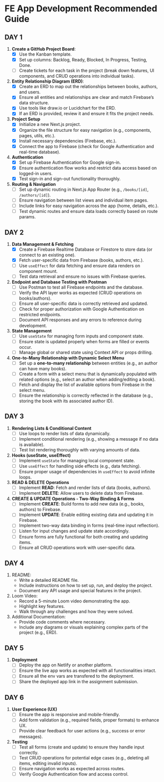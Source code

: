 # **FE App Development Recommended Guide**

## DAY 1

1. **Create a GitHub Project Board**: 
    - [X] Use the Kanban template.
    - [X] Set up columns: Backlog, Ready, Blocked, In Progress, Testing, Done.
    - [ ] Create tickets for each task in the project (break down features, UI components, and CRUD operations into individual tasks).

1. **Entity Relationship Diagram (ERD)**:
    - [X] Create an ERD to map out the relationships between books, authors, and users.
    - [X] Ensure all entities and relationships are clear and match Firebase’s data structure.
    - [X] Use tools like draw.io or Lucidchart for the ERD.
    - [X] If an ERD is provided, review it and ensure it fits the project needs.

1. **Project Setup**
    - [X] Initialize a new Next.js project.
    - [X] Organize the file structure for easy navigation (e.g., components, pages, utils, etc.).
    - [X] Install necessary dependencies (Firebase, etc.).
    - [X] Connect the app to Firebase (check for Google Authentication and real-time database).

1. **Authentication**
    - [X] Set up Firebase Authentication for Google sign-in.
    - [X] Ensure authentication flow works and restrict data access based on logged-in users.
    - [X] Test sign-in and sign-out functionality thoroughly.

1. **Routing & Navigation**
    - [ ] Set up dynamic routing in Next.js App Router (e.g., `/books/[id]`, `/authors/[id]`).
    - [ ] Ensure navigation between list views and individual item pages.
    - [ ] Include links for easy navigation across the app (home, details, etc.).
    - [ ] Test dynamic routes and ensure data loads correctly based on route params.

## DAY 2

1. **Data Management & Fetching**
    - [X] Create a Firebase Realtime Database or Firestore to store data (or connect to an existing one).
    - [X] Fetch user-specific data from Firebase (books, authors, etc.).
    - [ ] Use `useEffect` for data fetching and ensure data renders on component mount.
    - [ ] Test data retrieval and ensure no issues with Firebase queries.

1. **Endpoint and Database Testing with Postman**
    - [ ] Use Postman to test all Firebase endpoints and the database.
    - [ ] Verify the API layer works as expected (CRUD operations on books/authors).
    - [ ] Ensure all user-specific data is correctly retrieved and updated.
    - [ ] Check for proper authorization with Google Authentication on restricted endpoints.
    - [ ] Document API responses and any errors to reference during development.

1. **State Management**
    - [ ] Use `useState` for managing form inputs and component state.
    - [ ] Ensure state is updated properly when forms are filled or events occur.
    - [ ] Manage global or shared state using Context API or props drilling.

1. **One-to-Many Relationship with Dynamic Select Menu**
    - [ ] Set up a **one-to-many relationship** between entities (e.g., an author can have many books).
    - [ ] Create a form with a select menu that is dynamically populated with related options (e.g., select an author when adding/editing a book).
    - [ ] Fetch and display the list of available options from Firebase in the select menu.
    - [ ] Ensure the relationship is correctly reflected in the database (e.g., storing the book with its associated author ID).

## DAY 3

1. **Rendering Lists & Conditional Content**
    - [ ] Use loops to render lists of data dynamically.
    - [ ] Implement conditional rendering (e.g., showing a message if no data is available).
    - [ ] Test list rendering thoroughly with varying amounts of data.

1. **Hooks (useState, useEffect)**
    - [ ] Implement `useState` for managing local component state.
    - [ ] Use `useEffect` for handling side effects (e.g., data fetching).
    - [ ] Ensure proper usage of dependencies in `useEffect` to avoid infinite loops.

1. **READ & DELETE Operations**
    - [ ] Implement **READ**: Fetch and render lists of data (books, authors).
    - [ ] Implement **DELETE**: Allow users to delete data from Firebase.

1. **CREATE & UPDATE Operations - Two-Way Binding & Forms**
    - [ ] Implement **CREATE**: Build forms to add new data (e.g., books, authors) to Firebase.
    - [ ] Implement **UPDATE**: Enable editing existing data and updating it in Firebase.
    - [ ] Implement two-way data binding in forms (real-time input reflection).
    - [ ] Listen for input changes and update state accordingly.
    - [ ] Ensure forms are fully functional for both creating and updating items.
    - [ ] Ensure all CRUD operations work with user-specific data.

## DAY 4
1. README:
    - Write a detailed README file.
    - Include instructions on how to set up, run, and deploy the project.
    - Document any API usage and special features in the project.
1. Loom Video:
    - Record a 5-minute Loom video demonstrating the app.
    - Highlight key features.
    - Walk through any challenges and how they were solved.
1. Additional Documentation:
    - Provide code comments where necessary.
    - Include any diagrams or visuals explaining complex parts of the project (e.g., ERD).

## DAY 5 

1. **Deployment**
    - [ ] Deploy the app on Netlify or another platform.
    - [ ] Ensure the live app works as expected with all functionalities intact.
    - [ ] Ensure all the env vars are transfered to the deployment.
    - [ ] Share the deployed app link in the assignment submission.

## DAY 6

1. **User Experience (UX)**
    - [ ] Ensure the app is responsive and mobile-friendly.
    - [ ] Add form validation (e.g., required fields, proper formats) to enhance UX.
    - [ ] Provide clear feedback for user actions (e.g., success or error messages).

1. **Testing**
    - [ ] Test all forms (create and update) to ensure they handle input correctly.
    - [ ] Test CRUD operations for potential edge cases (e.g., deleting all items, editing invalid inputs).
    - [ ] Ensure navigation works as expected across routes.
    - [ ] Verify Google Authentication flow and access control.
